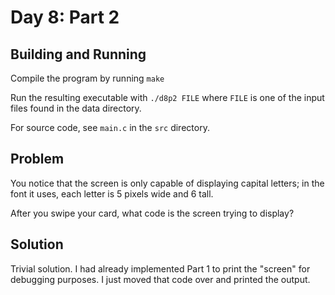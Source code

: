 # Day 8: Part 2

## Building and Running

Compile the program by running `make`

Run the resulting executable with `./d8p2 FILE` where `FILE` is one of
the input files found in the data directory.

For source code, see `main.c` in the `src` directory.

## Problem

You notice that the screen is only capable of displaying capital
letters; in the font it uses, each letter is 5 pixels wide and 6 tall.

After you swipe your card, what code is the screen trying to display?

## Solution

Trivial solution. I had already implemented Part 1 to print the
"screen" for debugging purposes. I just moved that code over and
printed the output.
